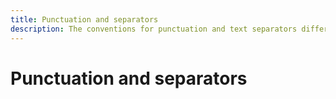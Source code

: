 ```yaml
---
title: Punctuation and separators
description: The conventions for punctuation and text separators differs by language and locale.
---
```


# Punctuation and separators

